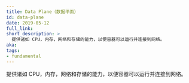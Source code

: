 ```yaml
---
title: Data Plane（数据平面）
id: data-plane
date: 2019-05-12
full_link:
short_description: >
  提供诸如 CPU，内存，网络和存储的能力，以便容器可以运行并连接到网络。
aka:
tags:
- fundamental
---
```

  提供诸如 CPU，内存，网络和存储的能力，以便容器可以运行并连接到网络。

<!--
---
title: Data Plane
id: data-plane
date: 2019-05-12
full_link:
short_description: >
  The layer that provides capacity such as CPU, memory, network, and storage so that the containers can run and connect to a network.

aka:
tags:
- fundamental
---
 The layer that provides capacity such as CPU, memory, network, and storage so that the containers can run and connect to a network.
-->

<!--more-->
